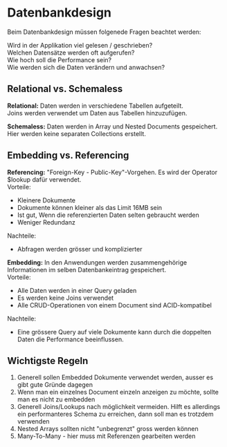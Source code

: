 # Datenbankdesign
Beim Datenbankdesign müssen folgenede Fragen beachtet werden:  

Wird in der Applikation viel gelesen / geschrieben?    
Welchen Datensätze werden oft aufgerufen?  
Wie hoch soll die Performance sein?  
Wie werden sich die Daten verändern und anwachsen?

## Relational vs. Schemaless
**Relational:** Daten werden in verschiedene Tabellen aufgeteilt.  
Joins werden verwendet um Daten aus Tabellen hinzuzufügen.  

**Schemaless:** Daten werden in Array und Nested Documents gespeichert.  
Hier werden keine separaten Collections erstellt.  

## Embedding vs. Referencing
**Referencing:** "Foreign-Key - Public-Key"-Vorgehen. Es wird der Operator $lookup dafür verwendet.  
Vorteile:  
- Kleinere Dokumente  
- Dokumente können kleiner als das Limit 16MB sein  
- Ist gut, Wenn die referenzierten Daten selten gebraucht werden  
- Weniger Redundanz  

Nachteile:
- Abfragen werden grösser und komplizierter

**Embedding:** In den Anwendungen werden zusammengehörige Informationen im selben Datenbankeintrag gespeichert.  
Vorteile:  
- Alle Daten werden in einer Query geladen  
- Es werden keine Joins verwendet  
- Alle CRUD-Operationen von einem Document sind ACID-kompatibel  

Nachteile:  
- Eine grössere Query auf viele Dokumente kann durch die doppelten Daten die Performance beeinflussen.  

## Wichtigste Regeln
1. Generell sollen Embedded Dokumente verwendet werden, ausser es gibt gute Gründe dagegen  
2. Wenn man ein einzelnes Document einzeln anzeigen zu möchte, sollte man es nicht zu embedden  
3. Generell Joins/Lookups nach möglichkeit vermeiden. Hilft es allerdings ein performanteres Schema zu erreichen, dann soll man es trotzdem verwenden    
4. Nested Arrays sollten nicht "unbegrenzt" gross werden können  
5. Many-To-Many - hier muss mit Referenzen gearbeiten werden  
